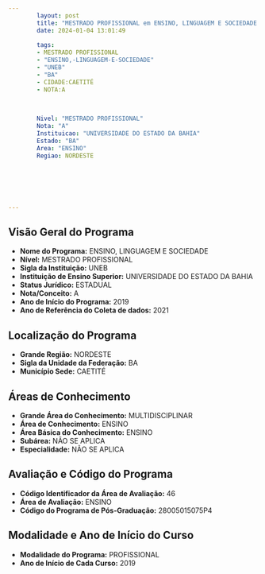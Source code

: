 ```yaml
---
        layout: post
        title: "MESTRADO PROFISSIONAL em ENSINO, LINGUAGEM E SOCIEDADE na UNEB  "
        date: 2024-01-04 13:01:49
     
        tags:
        - MESTRADO PROFISSIONAL
        - "ENSINO,-LINGUAGEM-E-SOCIEDADE"
        - "UNEB"
        - "BA"
        - CIDADE:CAETITÉ
        - NOTA:A
        
       

        Nivel: "MESTRADO PROFISSIONAL"
        Nota: "A"
        Instituicao: "UNIVERSIDADE DO ESTADO DA BAHIA"
        Estado: "BA"
        Area: "ENSINO"
        Regiao: NORDESTE
        
        
        
        
        
        
---
```

## Visão Geral do Programa
- **Nome do Programa:** ENSINO, LINGUAGEM E SOCIEDADE
- **Nível:** MESTRADO PROFISSIONAL
- **Sigla da Instituição:** UNEB
- **Instituição de Ensino Superior:** UNIVERSIDADE DO ESTADO DA BAHIA
- **Status Jurídico:** ESTADUAL
- **Nota/Conceito:** A
- **Ano de Início do Programa:** 2019
- **Ano de Referência do Coleta de dados:** 2021

## Localização do Programa
- **Grande Região:** NORDESTE
- **Sigla da Unidade da Federação:** BA
- **Município Sede:** CAETITÉ

## Áreas de Conhecimento
- **Grande Área do Conhecimento:** MULTIDISCIPLINAR
- **Área de Conhecimento:** ENSINO
- **Área Básica do Conhecimento:** ENSINO
- **Subárea:** NÃO SE APLICA
- **Especialidade:** NÃO SE APLICA

## Avaliação e Código do Programa
- **Código Identificador da Área de Avaliação:** 46
- **Área de Avaliação:** ENSINO
- **Código do Programa de Pós-Graduação:** 28005015075P4


## Modalidade e Ano de Início do Curso
- **Modalidade do Programa:** PROFISSIONAL
- **Ano de Início de Cada Curso:** 2019
